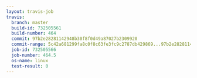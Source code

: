 ```yaml
---
layout: travis-job
travis:
  branch: master
  build-id: 732505561
  build-number: 464
  commit: 97b2e28281142948b30f8f0d49a87027b2309920
  commit-range: 5c42a681299fa8c0f8c63fe3fc9c2787db429869...97b2e28281142948b30f8f0d49a87027b2309920
  job-id: 732505566
  job-number: 464.5
  os-name: linux
  test-result: 0
---
```

